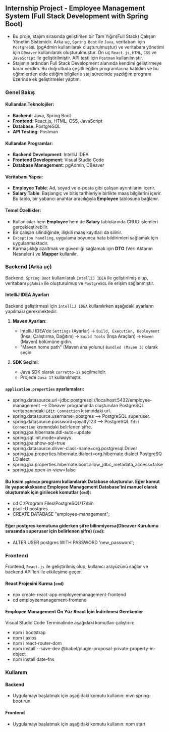 ## Internship Project - Employee Management System (Full Stack Development with Spring Boot)
- Bu proje, stajım sırasında geliştirilen bir Tam Yığın(Full Stack) Çalışan Yönetim Sistemidir. Arka uç, `Spring Boot` ile `Java`, veritabanı için `PostgreSQL` (pgAdmin kullanılarak oluşturulmuştur) ve veritabanı yönetimi için `DBeaver` kullanılarak oluşturulmuştur. Ön uç `React.js`, `HTML`, `CSS` ve `JavaScript` ile geliştirilmiştir. API testi için `Postman` kullanılmıştır.
- Stajımın ardından Full Stack Development alanında kendimi geliştirmeye karar verdim. Bu doğrultuda çeşitli eğitim programlarına katıldım ve bu eğitmlerden elde ettiğim bilgilerle staj sürecinde yazdığım program üzerinde ek geliştirmeler yaptım.

### Genel Bakış

#### Kullanılan Teknolojiler:
- **Backend**: Java, Spring Boot
- **Frontend**: React.js, HTML, CSS, JavaScript
- **Database**: PostgreSQL
- **API Testing**: Postman

#### Kullanılan Programlar:
- **Backend Development**: IntelliJ IDEA
- **Frontend Development**: Visual Studio Code
- **Database Management**: pgAdmin, DBeaver

#### Veritabanı Yapısı:
- **Employee Table**: Ad, soyad ve e-posta gibi çalışan ayrıntılarını içerir.
- **Salary Table**: Başlangıç ve bitiş tarihleriyle birlikte maaş bilgilerini içerir. Bu tablo, bir yabancı anahtar aracılığıyla **Employee** tablosuna bağlanır.

#### Temel Özellikler:
- Kullanıcılar hem **Employee** hem de **Salary** tablolarında CRUD işlemleri gerçekleştirebilir.
- Bir çalışan silindiğinde, ilişkili maaş kayıtları da silinir.
- `Exception handling`, uygulama boyunca hata bildirimleri sağlamak için uygulanmaktadır.
- Karmaşıklığı azaltmak ve güvenliği sağlamak için **DTO** (Veri Aktarım Nesneleri) ve **Mapper** kullanılır.

### Backend (Arka uç)
Backend, `Spring Boot` kullanılarak `IntelliJ IDEA` ile geliştirilmiş olup, veritabanı `pgAdmin` ile oluşturulmuş ve `PostgreSQL` ile erişim sağlanmıştır.

#### IntelliJ IDEA Ayarları
Backend geliştirmesi için `IntelliJ IDEA` kullanılırken aşağıdaki ayarların yapılması gerekmektedir:

1. **Maven Ayarları**:
   - IntelliJ IDEA'de `Settings` (Ayarlar) -> `Build, Execution, Deployment` (İnşa, Çalıştırma, Dağıtım) -> `Build Tools` (İnşa Araçları) -> `Maven` (Maven) bölümüne gidin.
   - "Maven home path" (Maven ana yolunu) `Bundled (Maven 3)` olarak seçin.

2. **SDK Seçimi**:
   - Java SDK olarak `corretto-17` seçilmelidir.
   - Projede `Java 17` kullanılmıştır.

#### `application.properties` ayarlamaları: 
   - spring.datasource.url=jdbc:postgresql://localhost:5432/employee-management --> Dbeaver programında oluşturulan PostgreSQL veritabanındaki `Edit Connection` kısmındaki url.
   - spring.datasource.username=postgres --> PostgreSQL superuser.
   - spring.datasource.password=joyalty123 --> PostgreSQL `Edit Connection` kısmındaki belirlenen şifre.
   - spring.jpa.hibernate.ddl-auto=update
   - spring.sql.init.mode=always
   - spring.jpa.show-sql=true
   - spring.datasource.driver-class-name=org.postgresql.Driver
   - spring.jpa.properties.hibernate.dialect=org.hibernate.dialect.PostgreSQLDialect
   - spring.jpa.properties.hibernate.boot.allow_jdbc_metadata_access=false
   - spring.jpa.open-in-view=false

#### Bu kısım `pgAdmin` programı kullanılarak Database oluşturulur. Eğer komut ile yapacaksksanız Employee Management Database'ini manuel olarak oluşturmak için girilecek komutlar (`cmd`):
   - cd C:\Program Files\PostgreSQL\17\bin
   - psql -U postgres
   - CREATE DATABASE "employee-management";

#### Eğer postgres komutuna giderken şifre bilinmiyorsa(Dbeaver Kurulumu sırasında superuser için belirlenen şifre) (`cmd`):
   - ALTER USER postgres WITH PASSWORD 'new_password';

### Frontend
Frontend, `React.js` ile geliştirilmiş olup, kullanıcı arayüzünü sağlar ve backend API'leri ile etkileşime geçer.

#### React Projesini Kurma (`cmd`)
   - npx create-react-app employeemanagement-frontend
   - cd employeemanagement-frontend

#### Employee Management Ön Yüz React İçin İndirilmesi Gerekenler
Visual Studio Code Terminalinde aşağıdaki komutları çalıştırın:
   - npm i bootstrap
   - npm i axios
   - npm i react-router-dom
   - npm install --save-dev @babel/plugin-proposal-private-property-in-object
   - npm install date-fns

### Kullanım

#### Backend
   - Uygulamayı başlatmak için aşağıdaki komutu kullanın: mvn spring-boot:run

#### Frontend
   - Uygulamayı başlatmak için aşağıdaki komutu kullanın: npm start
